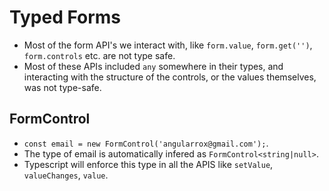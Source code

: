 # Typed Forms

- Most of the form API's we interact with, like `form.value`, `form.get('')`, `form.controls` etc. are not type safe.
- Most of these APIs included `any` somewhere in their types, and interacting with the structure of the controls, or the values themselves, was not type-safe. 


## FormControl

- `const email = new FormControl('angularrox@gmail.com');`.
- The type of email is automatically infered as `FormControl<string|null>`.
- Typescript will enforce this type in all the APIS like `setValue`, `valueChanges`, `value`.
